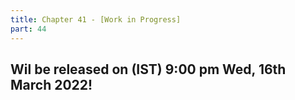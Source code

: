 ```yaml
---
title: Chapter 41 - [Work in Progress]
part: 44
---
```


## Wil be released on (IST) 9:00 pm Wed, 16th March 2022!
